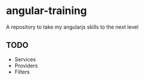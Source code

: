 angular-training
================

A repository to take my angularjs skills to the next level

## TODO
- Services
- Providers
- Filters
